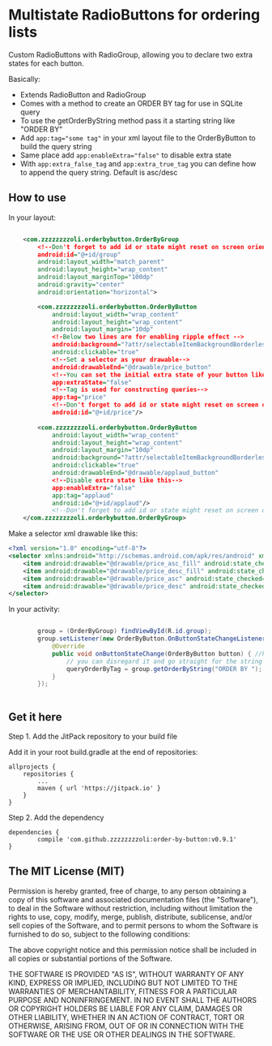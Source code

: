 # Multistate RadioButtons for ordering lists
Custom RadioButtons with RadioGroup, allowing you to declare two extra states for each button. 

[](https://github.com/zzzzzzzzoli/order-by-button/blob/master/orderByButtons.gif)

Basically:

 * Extends RadioButton and RadioGroup
 * Comes with a method to create an ORDER BY tag for use in SQLite query
 * To use the getOrderByString method pass it a starting string like "ORDER BY"
 * Add ````app:tag="some tag"```` in your xml layout file to the OrderByButton to build the query string
 * Same place add ````app:enableExtra="false"```` to disable extra state
 * With ````app:extra_false_tag```` and ````app:extra_true_tag```` you can define how to append the query string. Default is asc/desc 


## How to use
In your layout:
```xml

    <com.zzzzzzzzoli.orderbybutton.OrderByGroup
        <!--Don't forget to add id or state might reset on screen orientation change etc.-->
        android:id="@+id/group"
        android:layout_width="match_parent"
        android:layout_height="wrap_content"
        android:layout_marginTop="100dp"
        android:gravity="center"
        android:orientation="horizontal">

        <com.zzzzzzzzoli.orderbybutton.OrderByButton
            android:layout_width="wrap_content"
            android:layout_height="wrap_content"
            android:layout_margin="10dp"
            <!-Below two lines are for enabling ripple effect -->
            android:background="?attr/selectableItemBackgroundBorderless"
            android:clickable="true"
            <!--Set a selector as your drawable-->
            android:drawableEnd="@drawable/price_button"           
            <!--You can set the initial extra state of your button like this-->
            app:extraState="false"
            <!--Tag is used for constructing queries-->
            app:tag="price"
            <!--Don't forget to add id or state might reset on screen orientation change etc.-->
            android:id="@+id/price"/>
            
        <com.zzzzzzzzoli.orderbybutton.OrderByButton
            android:layout_width="wrap_content"
            android:layout_height="wrap_content"
            android:layout_margin="10dp"
            android:background="?attr/selectableItemBackgroundBorderless"
            android:clickable="true"
            android:drawableEnd="@drawable/applaud_button"
            <!--Disable extra state like this-->
            app:enableExtra="false"
            app:tag="applaud"
            android:id="@+id/applaud"/>
            <!--Don't forget to add id or state might reset on screen orientation change etc.-->
    </com.zzzzzzzzoli.orderbybutton.OrderByGroup>

```

Make a selector xml drawable like this:
```xml
<?xml version="1.0" encoding="utf-8"?>
<selector xmlns:android="http://schemas.android.com/apk/res/android" xmlns:app="http://schemas.android.com/apk/res/com.zzzzzzzzoli.orderbybuttons">
    <item android:drawable="@drawable/price_asc_fill" android:state_checked="true" app:extraState="true" />
    <item android:drawable="@drawable/price_desc_fill" android:state_checked="true" app:extraState="false"  />
    <item android:drawable="@drawable/price_asc" android:state_checked="false" app:extraState="true"  />
    <item android:drawable="@drawable/price_desc" android:state_checked="false" app:extraState="false" />
</selector>
```


In your activity:
````java

        group = (OrderByGroup) findViewById(R.id.group);
        group.setListener(new OrderByButton.OnButtonStateChangeListener() {
            @Override
            public void onButtonStateChange(OrderByButton button) { //here you get the changed button
                // you can disregard it and go straight for the string
                queryOrderByTag = group.getOrderByString("ORDER BY ");
            }
        });
        
````

## Get it here
Step 1. Add the JitPack repository to your build file

Add it in your root build.gradle at the end of repositories:

	allprojects {
		repositories {
			...
			maven { url 'https://jitpack.io' }
		}
	}

Step 2. Add the dependency

	dependencies {
	        compile 'com.github.zzzzzzzzoli:order-by-button:v0.9.1'
	}



## The MIT License (MIT)

Permission is hereby granted, free of charge, to any person obtaining a copy of this software and associated documentation files (the "Software"), to deal in the Software without restriction, including without limitation the rights to use, copy, modify, merge, publish, distribute, sublicense, and/or sell copies of the Software, and to permit persons to whom the Software is furnished to do so, subject to the following conditions:

The above copyright notice and this permission notice shall be included in all copies or substantial portions of the Software.

THE SOFTWARE IS PROVIDED "AS IS", WITHOUT WARRANTY OF ANY KIND, EXPRESS OR IMPLIED, INCLUDING BUT NOT LIMITED TO THE WARRANTIES OF MERCHANTABILITY, FITNESS FOR A PARTICULAR PURPOSE AND NONINFRINGEMENT. IN NO EVENT SHALL THE AUTHORS OR COPYRIGHT HOLDERS BE LIABLE FOR ANY CLAIM, DAMAGES OR OTHER LIABILITY, WHETHER IN AN ACTION OF CONTRACT, TORT OR OTHERWISE, ARISING FROM, OUT OF OR IN CONNECTION WITH THE SOFTWARE OR THE USE OR OTHER DEALINGS IN THE SOFTWARE.

